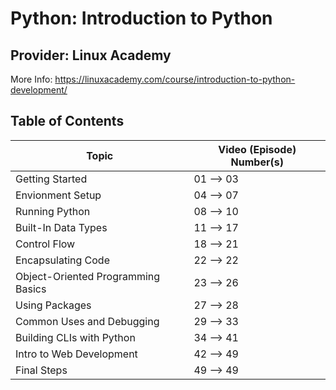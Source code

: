 # Python: Introduction to Python

## Provider:  Linux Academy

More Info: https://linuxacademy.com/course/introduction-to-python-development/

## Table of Contents

| Topic | Video (Episode) Number(s) | 
| --- | --- | 
| Getting Started | 01 --> 03 | 
| Envionment Setup | 04 --> 07 | 
| Running Python | 08 --> 10 | 
| Built-In Data Types | 11 --> 17 | 
| Control Flow | 18 --> 21 | 
| Encapsulating Code | 22 --> 22 | 
| Object-Oriented Programming Basics | 23 --> 26 | 
| Using Packages | 27 --> 28 | 
| Common Uses and Debugging | 29 --> 33 | 
| Building CLIs with Python | 34 --> 41 | 
| Intro to Web Development | 42 --> 49 | 
| Final Steps | 49 --> 49 | 

